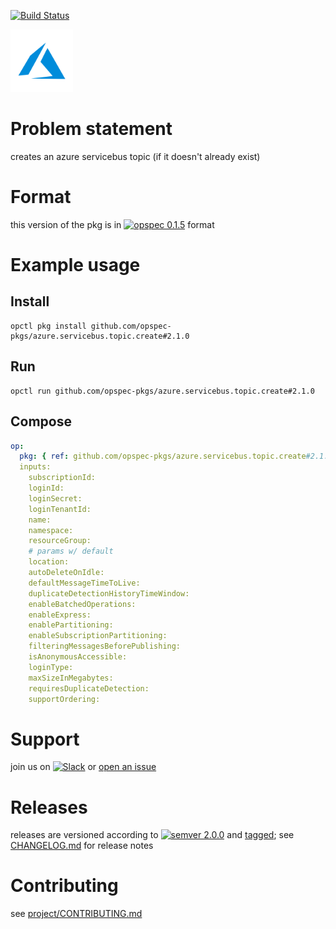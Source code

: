 [![Build Status](https://travis-ci.org/opspec-pkgs/azure.servicebus.topic.create.svg?branch=master)](https://travis-ci.org/opspec-pkgs/azure.servicebus.topic.create)

<img src="icon.svg" alt="icon" height="100px">

# Problem statement

creates an azure servicebus topic (if it doesn't already exist)

# Format

this version of the pkg is in [![opspec 0.1.5](https://img.shields.io/badge/opspec-0.1.5-brightgreen.svg?colorA=6b6b6b&colorB=fc16be)](https://opspec.io/0.1.5/packages.html) format

# Example usage

## Install

```shell
opctl pkg install github.com/opspec-pkgs/azure.servicebus.topic.create#2.1.0
```

## Run

```
opctl run github.com/opspec-pkgs/azure.servicebus.topic.create#2.1.0
```

## Compose

```yaml
op:
  pkg: { ref: github.com/opspec-pkgs/azure.servicebus.topic.create#2.1.0 }
  inputs:
    subscriptionId:
    loginId:
    loginSecret:
    loginTenantId:
    name:
    namespace:
    resourceGroup:
    # params w/ default
    location:
    autoDeleteOnIdle:
    defaultMessageTimeToLive:
    duplicateDetectionHistoryTimeWindow:
    enableBatchedOperations:
    enableExpress:
    enablePartitioning:
    enableSubscriptionPartitioning:
    filteringMessagesBeforePublishing:
    isAnonymousAccessible:
    loginType:
    maxSizeInMegabytes:
    requiresDuplicateDetection:
    supportOrdering:
```

# Support

join us on
[![Slack](https://opspec-slackin.herokuapp.com/badge.svg)](https://opspec-slackin.herokuapp.com/)
or
[open an issue](https://github.com/opspec-pkgs/azure.servicebus.topic.create/issues)

# Releases

releases are versioned according to
[![semver 2.0.0](https://img.shields.io/badge/semver-2.0.0-brightgreen.svg)](http://semver.org/spec/v2.0.0.html)
and [tagged](https://git-scm.com/book/en/v2/Git-Basics-Tagging); see
[CHANGELOG.md](CHANGELOG.md) for release notes

# Contributing

see
[project/CONTRIBUTING.md](https://github.com/opspec-pkgs/project/blob/master/CONTRIBUTING.md)
